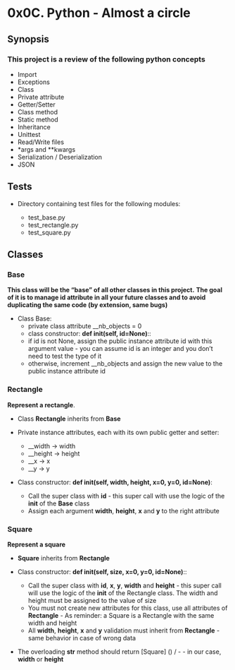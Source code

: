 # 0x0C. Python - Almost a circle


## Synopsis

### This project is a review of the following python concepts

 - Import
 - Exceptions
 - Class
 - Private attribute
 - Getter/Setter
 - Class method
 - Static method
 - Inheritance
 - Unittest
 - Read/Write files
 - *args and **kwargs
 - Serialization / Deserialization
 - JSON


## Tests

 - Directory containing test files for the following modules:

   - test_base.py
   - test_rectangle.py
   - test_square.py


## Classes

### Base

**This class will be the “base” of all other classes in this project.**
**The goal of it is to manage id attribute in all your future classes
and to avoid duplicating the same code (by extension, same bugs)**

- Class Base:
   - private class attribute __nb_objects = 0
   - class constructor: **def __init__(self, id=None)**::
    - if id is not None, assign the public instance attribute id with this argument value - 
      you can assume id is an integer and you don’t need to test the type of it
    - otherwise, increment __nb_objects and assign the new value to the public instance attribute id


### Rectangle

**Represent a rectangle**.

- Class **Rectangle** inherits from **Base**
- Private instance attributes, each with its own public getter and setter:
   - __width -> width
   - __height -> height
   - __x -> x
   - __y -> y
    
- Class constructor: **def __init__(self, width, height, x=0, y=0, id=None)**:
  - Call the super class with **id** - this super call with use the logic of the **__init__** of the **Base** class
  - Assign each argument **width**, **height**, **x** and **y** to the right attribute


### Square

**Represent a square**

- **Square** inherits from **Rectangle**
- Class constructor: **def __init__(self, size, x=0, y=0, id=None)**::
   - Call the super class with **id**, **x**, **y**, **width** and **height** - this super call 
     will use the logic of the __init__ of the Rectangle class. The width and height must be assigned to the value of size
   - You must not create new attributes for this class, use all attributes of **Rectangle** - As reminder: 
     a Square is a Rectangle with the same width and height
   - All **width**, **height**, **x** and **y** validation must inherit from **Rectangle** - same behavior in case of wrong data

- The overloading __str__ method should return [Square] (<id>) <x>/<y> - <size> - in our case, **width** or **height**
